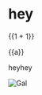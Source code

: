 # hey

{{1 + 1}}

{{a}}

heyhey

![Gal](/assets/images/gal.png)

<script>
export default {
  data: {
    a: 'hello'
  }
}
</script>
